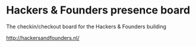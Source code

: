 # Hackers &amp; Founders presence board
The checkin/checkout board for the Hackers &amp; Founders building

http://hackersandfounders.nl/
